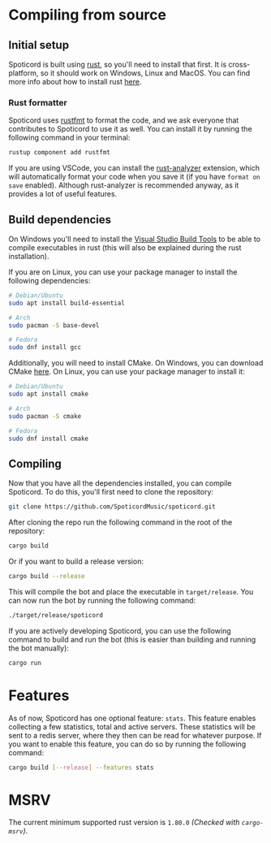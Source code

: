 # Compiling from source

## Initial setup

Spoticord is built using [rust](https://www.rust-lang.org/), so you'll need to install that first. It is cross-platform, so it should work on Windows, Linux and MacOS. You can find more info about how to install rust [here](https://www.rust-lang.org/tools/install).

### Rust formatter

Spoticord uses [rustfmt](https://github.com/rust-lang/rustfmt) to format the code, and we ask everyone that contributes to Spoticord to use it as well. You can install it by running the following command in your terminal:

```sh
rustup component add rustfmt
```

If you are using VSCode, you can install the [rust-analyzer](https://marketplace.visualstudio.com/items?itemName=matklad.rust-analyzer) extension, which will automatically format your code when you save it (if you have `format on save` enabled). Although rust-analyzer is recommended anyway, as it provides a lot of useful features.

## Build dependencies

On Windows you'll need to install the [Visual Studio Build Tools](https://visualstudio.microsoft.com/downloads/#build-tools-for-visual-studio-2019) to be able to compile executables in rust (this will also be explained during the rust installation).

If you are on Linux, you can use your package manager to install the following dependencies:

```sh
# Debian/Ubuntu
sudo apt install build-essential

# Arch
sudo pacman -S base-devel

# Fedora
sudo dnf install gcc
```

Additionally, you will need to install CMake. On Windows, you can download CMake [here](https://cmake.org/download/). On Linux, you can use your package manager to install it:

```sh
# Debian/Ubuntu
sudo apt install cmake

# Arch
sudo pacman -S cmake

# Fedora
sudo dnf install cmake
```

## Compiling

Now that you have all the dependencies installed, you can compile Spoticord. To do this, you'll first need to clone the repository:

```sh
git clone https://github.com/SpoticordMusic/spoticord.git
```

After cloning the repo run the following command in the root of the repository:

```sh
cargo build
```

Or if you want to build a release version:

```sh
cargo build --release
```

This will compile the bot and place the executable in `target/release`. You can now run the bot by running the following command:

```sh
./target/release/spoticord
```

If you are actively developing Spoticord, you can use the following command to build and run the bot (this is easier than building and running the bot manually):

```sh
cargo run
```

# Features

As of now, Spoticord has one optional feature: `stats`. This feature enables collecting a few statistics, total and active servers. These statistics will be sent to a redis server, where they then can be read for whatever purpose. If you want to enable this feature, you can do so by running the following command:

```sh
cargo build [--release] --features stats
```

# MSRV

The current minimum supported rust version is `1.80.0` _(Checked with `cargo-msrv`)_.
